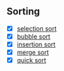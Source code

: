 ## Sorting
- [x] [selection sort](./sorting/selectionSort.cpp)
- [x] [bubble sort](./sorting/bubbleSort.cpp)
- [x] [insertion sort](./sorting/insertionSort.cpp)
- [x] [merge sort](./sorting/mergeSort.cpp)
- [x] [quick sort](./sorting/quickSort.cpp)
